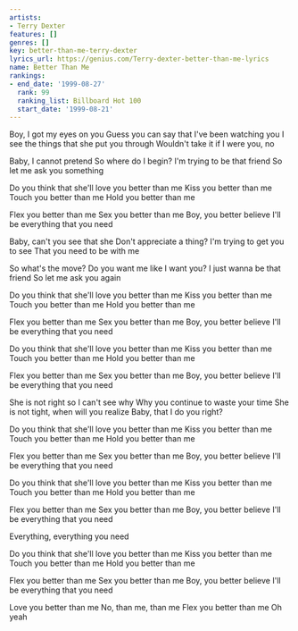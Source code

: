```yaml
---
artists:
- Terry Dexter
features: []
genres: []
key: better-than-me-terry-dexter
lyrics_url: https://genius.com/Terry-dexter-better-than-me-lyrics
name: Better Than Me
rankings:
- end_date: '1999-08-27'
  rank: 99
  ranking_list: Billboard Hot 100
  start_date: '1999-08-21'
---
```

Boy, I got my eyes on you
Guess you can say that I've been watching you
I see the things that she put you through
Wouldn't take it if I were you, no

Baby, I cannot pretend
So where do I begin?
I'm trying to be that friend
So let me ask you something

Do you think that she'll love you better than me
Kiss you better than me
Touch you better than me
Hold you better than me

Flex you better than me
Sex you better than me
Boy, you better believe
I'll be everything that you need

Baby, can't you see that she
Don't appreciate a thing?
I'm trying to get you to see
That you need to be with me

So what's the move?
Do you want me like I want you?
I just wanna be that friend
So let me ask you again

Do you think that she'll love you better than me
Kiss you better than me
Touch you better than me
Hold you better than me

Flex you better than me
Sex you better than me
Boy, you better believe
I'll be everything that you need

Do you think that she'll love you better than me
Kiss you better than me
Touch you better than me
Hold you better than me

Flex you better than me
Sex you better than me
Boy, you better believe
I'll be everything that you need

She is not right so I can't see why
Why you continue to waste your time
She is not tight, when will you realize
Baby, that I do you right?

Do you think that she'll love you better than me
Kiss you better than me
Touch you better than me
Hold you better than me

Flex you better than me
Sex you better than me
Boy, you better believe
I'll be everything that you need

Do you think that she'll love you better than me
Kiss you better than me
Touch you better than me
Hold you better than me

Flex you better than me
Sex you better than me
Boy, you better believe
I'll be everything that you need

Everything, everything you need

Do you think that she'll love you better than me
Kiss you better than me
Touch you better than me
Hold you better than me

Flex you better than me
Sex you better than me
Boy, you better believe
I'll be everything that you need

Love you better than me
No, than me, than me
Flex you better than me
Oh yeah

